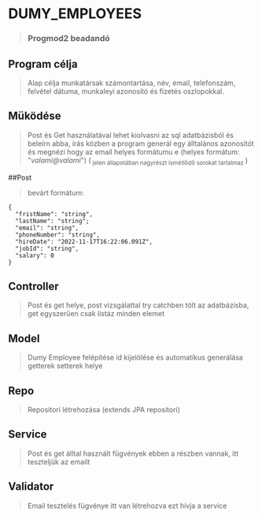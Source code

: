 # DUMY_EMPLOYEES
> ### Progmod2 beadandó

## Program célja
> Alap célja munkatársak számontartása, név, email, telefonszám, felvétel dátuma, munkaleyi azonosító és fizetés oszlopokkal.

## Müködése
> Post és Get használatával lehet kiolvasni az sql adatbázisból és beleírn abba, írás közben a program generál egy álltalános azonosítót
és megnézi hogy az email helyes formátumu e (helyes formátum: "*valami@valami*")
(<sub> jelen állapotában nagyrészt ismétlődő sorokat tartalmaz </sub>)

##Post
> bevárt formátum:
```
{
  "fristName": "string",
  "lastName": "string";
  "email": "string",
  "phoneNumber": "string",
  "hireDate": "2022-11-17T16:22:06.091Z",
  "jobId": "string",
  "salary": 0
}
```

## Controller
> Post és get helye,
post vizsgálattal try catchben tölt az adatbázisba, get egyszerűen csak listáz minden elemet

## Model
> Dumy Employee felépítése
id kijelölése és automatikus generálása
getterek setterek helye

## Repo
> Repositori létrehozása (extends JPA repositori)

## Service
> Post és get álltal használt fügvények ebben a részben vannak, itt teszteljük az emailt

## Validator
> Email tesztelés fügvénye itt van létrehozva ezt hívja a service
